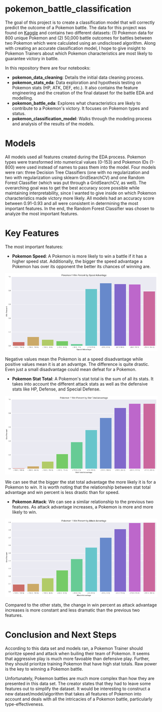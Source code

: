 # pokemon_battle_classification

The goal of this project is to create a classification model that will correctly predict the outcome of a Pokemon battle. The data for this project was found on [Kaggle](https://www.kaggle.com/terminus7/pokemon-challenge) and contains two different datasets: (1) Pokemon data for 800 unique Pokemon and (2) 50,000 battle outcomes for battles between two Pokemon which were calculated using an undisclosed algorithm. Along with creating an accurate classification model, I hope to give insight to Pokemon Trainers about which Pokemon characteristics are most likely to guarantee victory in battle. 

In this repository there are four notebooks:
  * **pokemon_data_cleaning**: Details the initial data cleaning process.
  * **pokemon_stats_eda**: Data exploration and hypothesis testing on Pokemon stats (HP, ATK, DEF, etc.). It also contains the feature engineering and the creation of the final dataset for the battle EDA and modelling. 
  * **pokemon_battle_eda**: Explores what characteristics are likely to contribute to a Pokemon's victory. It focuses on Pokemon types and status.
  * **pokemon_classification_model**: Walks through the modeling process and analysis of the results of the models. 
 
 # Models
 
All models used all features created during the EDA process. Pokemon types were transformed into numerical values (0-153) and Pokemon IDs (1-800) were used instead of names to pass them into the model. Four models were ran: three Decision Tree Classifiers (one with no regularization and two with regularization using sklearn GridSearchCV) and one Random Forest Classifier (which was put through a GridSearchCV, as well). The overarching goal was to get the best accuracy score possible while maintaining interpretability, since I wanted to give inside on which Pokemon characteristics made victory more likely. All models had an accuracy score between 0.91-0.93 and all were consistent in determining the most important features. In the end, the Random Forest Classifier was chosen to analyze the most important features. 

# Key Features

The most important features:

  * **Pokemon Speed**: A Pokemon is more likely to win a battle if it has a higher speed stat. Additionally, the bigger the speed advantage a Pokemon has over its opponent the better its chances of winning are. 
  
  ![Image](wins_by_speed_advantage.png?raw=true)
  
  Negative values mean the Pokemon is at a speed disadvantage while positive values mean it is at an advantge. The difference is quite drastic. Even just a small disadvantage could mean defeat for a Pokemon. 
  
  * **Pokemon Stat Total**: A Pokemon's stat total is the sum of all its stats. It takes into account the different attack stats as well as the defensive stats like HP, Defense, and Special Defense. 
  
  ![Image](wins_by_stat_advantage.png?raw=true)
  
  We can see that the bigger the stat total advantage the more likely it is for a Pokemon to win. It is worth noting that the relationship between stat total advantage and win percent is less drastic than for speed. 
  
  * **Pokemon Attack**: We can see a similar relationship to the previous two features. As attack advantage increases, a Pokemon is more and more likely to win. 
  
  ![Image](wins_by_attack_advantage.png?raw=true)
  
  Compared to the other stats, the change in win percent as attack advantage increases is more constant and less dramatic than the previous two features. 
  
# Conclusion and Next Steps

According to this data set and models ran, a Pokemon Trainer should prioritze speed and attack when builing their team of Pokemon. It seems that aggressive play is much more favoable than defensive play. Further, they should prioritze training Pokemon that have high stat totals. Raw power is the key to winning a Pokemon battle. 

Unfortunately, Pokemon battles are much more complex than how they are presented in this data set. The creator states that they had to leave some features out to simplify the dataset. It would be interesting to construct a new dataset/model/algorithm that takes all features of Pokemon into account and deals with all the intricacies of a Pokemon battle, particularly type-effectiveness. 
  

